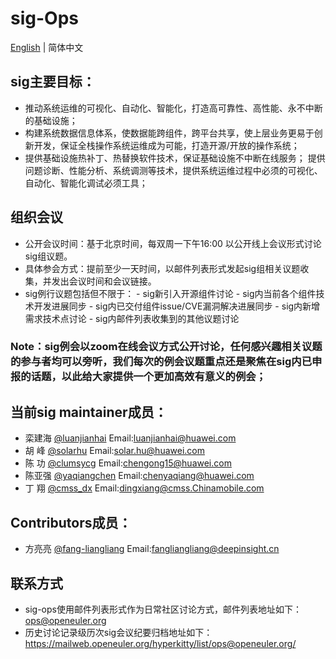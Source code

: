# sig-Ops
[English](./README.md) | 简体中文

## sig主要目标：
- 推动系统运维的可视化、自动化、智能化，打造高可靠性、高性能、永不中断的基础设施；
- 构建系统数据信息体系，使数据能跨组件，跨平台共享，使上层业务更易于创新开发，保证全栈操作系统运维成为可能，打造开源/开放的操作系统；
- 提供基础设施热补丁、热替换软件技术，保证基础设施不中断在线服务； 提供问题诊断、性能分析、系统调测等技术，提供系统运维过程中必须的可视化、自动化、智能化调试必须工具；

## 组织会议
- 公开会议时间：基于北京时间，每双周一下午16:00 以公开线上会议形式讨论sig组议题。
- 具体参会方式：提前至少一天时间，以邮件列表形式发起sig组相关议题收集，并发出会议时间和会议链接。
- sig例行议题包括但不限于：
        - sig新引入开源组件讨论
        - sig内当前各个组件技术开发进展同步
        - sig内已交付组件issue/CVE漏洞解决进展同步
        - sig内新增需求技术点讨论
        - sig内邮件列表收集到的其他议题讨论

### Note：sig例会以zoom在线会议方式公开讨论，任何感兴趣相关议题的参与者均可以旁听，我们每次的例会议题重点还是聚焦在sig内已申报的话题，以此给大家提供一个更加高效有意义的例会；

## 当前sig maintainer成员：
- 栾建海     [@luanjianhai](https://gitee.com/luanjianhai)  Email:luanjianhai@huawei.com
- 胡  峰     [@solarhu](https://gitee.com/solarhu)   Email:solar.hu@huawei.com
- 陈  功     [@clumsycg](https://gitee.com/clumsycg)   Email:chengong15@huawei.com
- 陈亚强     [@yaqiangchen](https://gitee.com/yaqiangchen)  Email:chenyaqiang@huawei.com
- 丁  翔     [@cmss_dx](https://gitee.com/cmss_dx)   Email:dingxiang@cmss.Chinamobile.com

## Contributors成员：
- 方亮亮     [@fang-liangliang](https://gitee.com/fang-liangliang)   Email:fangliangliang@deepinsight.cn

## 联系方式
- sig-ops使用邮件列表形式作为日常社区讨论方式，邮件列表地址如下：
ops@openeuler.org
- 历史讨论记录级历次sig会议纪要归档地址如下：
https://mailweb.openeuler.org/hyperkitty/list/ops@openeuler.org/

